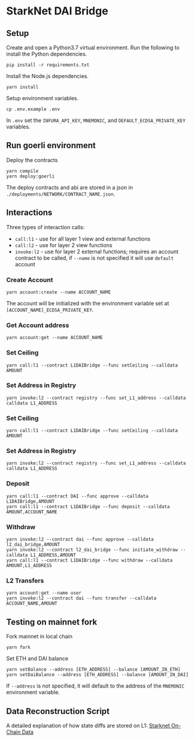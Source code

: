 # StarkNet DAI Bridge

## Setup

Create and open a Python3.7 virtual environment. Run the following to install the Python dependencies.
```
pip install -r requirements.txt
```

Install the Node.js dependencies.
```
yarn install
```

Setup environment variables.
```
cp .env.example .env
```

In `.env` set the `INFURA_API_KEY`, `MNEMONIC`, and `DEFAULT_ECDSA_PRIVATE_KEY` variables.


## Run goerli environment
Deploy the contracts
```
yarn compile
yarn deploy:goerli
```

The deploy contracts and abi are stored in a json in `./deployments/NETWORK/CONTRACT_NAME.json`.

## Interactions

Three types of interaction calls:
 - `call:l1` - use for all layer 1 view and external functions
 - `call:l2` - use for layer 2 view functions
 - `invoke:l2` - use for layer 2 external functions; requires an account contract to be called, if `--name` is not specified it will use `default` account

### Create Account
```
yarn account:create --name ACCOUNT_NAME
```

The account will be initialized with the environment variable set at `[ACCOUNT_NAME]_ECDSA_PRIVATE_KEY`.

### Get Account address
```
yarn account:get --name ACCOUNT_NAME
```

### Set Ceiling
```
yarn call:l1 --contract L1DAIBridge --func setCeiling --calldata AMOUNT
```

### Set Address in Registry
```
yarn invoke:l2 --contract registry --func set_L1_address --calldata calldata L1_ADDRESS
```

### Set Ceiling
```
yarn call:l1 --contract L1DAIBridge --func setCeiling --calldata AMOUNT
```

### Set Address in Registry
```
yarn invoke:l2 --contract registry --func set_L1_address --calldata calldata L1_ADDRESS
```

### Deposit
```
yarn call:l1 --contract DAI --func approve --calldata L1DAIBridge,AMOUNT
yarn call:l1 --contract L1DAIBridge --func deposit --calldata AMOUNT,ACCOUNT_NAME
```

### Withdraw
```
yarn invoke:l2 --contract dai --func approve --calldata l2_dai_bridge,AMOUNT
yarn invoke:l2 --contract l2_dai_bridge --func initiate_withdraw --calldata L1_ADDRESS,AMOUNT
yarn call:l1 --contract L1DAIBridge --func withdraw --calldata AMOUNT,L1_ADDRESS
```

### L2 Transfers
```
yarn account:get --name user
yarn invoke:l2 --contract dai --func transfer --calldata ACCOUNT_NAME,AMOUNT
```

## Testing on mainnet fork
Fork mainnet in local chain
```
yarn fork
```

Set ETH and DAI balance
```
yarn setBalance --address [ETH_ADDRESS] --balance [AMOUNT_IN_ETH]
yarn setDaiBalance --address [ETH_ADDRESS] --balance [AMOUNT_IN_DAI]
```
If `--address` is not specified, it will default to the address of the `MNEMONIC` environment variable.


## Data Reconstruction Script
A detailed explanation of how state diffs are stored on L1: [Starknet On-Chain Data](https://starknet.io/on-chain-data/)
